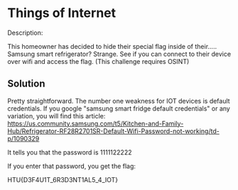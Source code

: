 # Things of Internet

Description:

This homeowner has decided to hide their special flag inside of their..... Samsung smart refrigerator? Strange. See if you can connect to their device over wifi and access the flag. (This challenge requires OSINT)

## Solution

Pretty straightforward. The number one weakness for IOT devices is default credentials. If you google "samsung smart fridge default credentials" or any variation, you will find this article:
https://us.community.samsung.com/t5/Kitchen-and-Family-Hub/Refrigerator-RF28R2701SR-Default-Wifi-Password-not-working/td-p/1090329

It tells you that the password is 1111122222

If you enter that password, you get the flag:

HTU{D3F4U1T_6R3D3NT1AL5_4_IOT}
